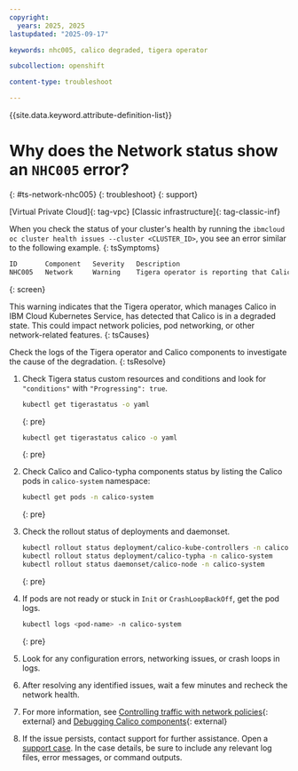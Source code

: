 ```yaml
---
copyright: 
  years: 2025, 2025
lastupdated: "2025-09-17"

keywords: nhc005, calico degraded, tigera operator

subcollection: openshift

content-type: troubleshoot

---
```


{{site.data.keyword.attribute-definition-list}}

# Why does the Network status show an `NHC005` error?
{: #ts-network-nhc005}
{: troubleshoot}
{: support}

[Virtual Private Cloud]{: tag-vpc} [Classic infrastructure]{: tag-classic-inf}

When you check the status of your cluster's health by running the `ibmcloud oc cluster health issues --cluster <CLUSTER_ID>`, you see an error similar to the following example.
{: tsSymptoms}

```sh
ID       Component   Severity   Description
NHC005   Network     Warning    Tigera operator is reporting that Calico is in 'degraded' state.
```
{: screen}

This warning indicates that the Tigera operator, which manages Calico in IBM Cloud Kubernetes Service, has detected that Calico is in a degraded state. This could impact network policies, pod networking, or other network-related features.
{: tsCauses}

Check the logs of the Tigera operator and Calico components to investigate the cause of the degradation.
{: tsResolve}

1. Check Tigera status custom resources and conditions and look for `"conditions"` with `"Progressing": true`.
    ```sh
    kubectl get tigerastatus -o yaml
    ```
    {: pre}

    ```sh
    kubectl get tigerastatus calico -o yaml
    ```
    {: pre}

2. Check Calico and Calico-typha components status by listing the Calico pods in `calico-system` namespace:
    ```sh
    kubectl get pods -n calico-system
    ```
    {: pre}

3. Check the rollout status of deployments and daemonset.
    ```sh
    kubectl rollout status deployment/calico-kube-controllers -n calico-system
    kubectl rollout status deployment/calico-typha -n calico-system
    kubectl rollout status daemonset/calico-node -n calico-system
    ```
    {: pre}

4. If pods are not ready or stuck in `Init` or `CrashLoopBackOff`, get the pod logs.
    ```sh
    kubectl logs <pod-name> -n calico-system
    ```
    {: pre}

5. Look for any configuration errors, networking issues, or crash loops in logs.

6. After resolving any identified issues, wait a few minutes and recheck the network health.

7. For more information, see [Controlling traffic with network policies](https://cloud.ibm.com/docs/containers?topic=containers-network_policies){: external} and [Debugging Calico components](https://cloud.ibm.com/docs/containers?topic=containers-calico_log_level){: external}

8. If the issue persists, contact support for further assistance. Open a [support case](/docs/account?topic=account-using-avatar). In the case details, be sure to include any relevant log files, error messages, or command outputs.
